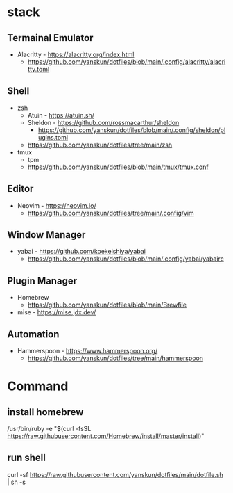# stack

## Termainal Emulator
- Alacritty - https://alacritty.org/index.html
  - https://github.com/yanskun/dotfiles/blob/main/.config/alacritty/alacritty.toml

## Shell
- zsh
  - Atuin - https://atuin.sh/
  - Sheldon - https://github.com/rossmacarthur/sheldon
    - https://github.com/yanskun/dotfiles/blob/main/.config/sheldon/plugins.toml
  - https://github.com/yanskun/dotfiles/tree/main/zsh
- tmux
  - tpm
  - https://github.com/yanskun/dotfiles/blob/main/tmux/tmux.conf

## Editor
- Neovim - https://neovim.io/
  - https://github.com/yanskun/dotfiles/tree/main/.config/vim

## Window Manager
- yabai - https://github.com/koekeishiya/yabai
  - https://github.com/yanskun/dotfiles/blob/main/.config/yabai/yabairc

## Plugin Manager
- Homebrew
  - https://github.com/yanskun/dotfiles/blob/main/Brewfile
- mise - https://mise.jdx.dev/

## Automation
- Hammerspoon - https://www.hammerspoon.org/
  - https://github.com/yanskun/dotfiles/tree/main/hammerspoon

# Command

## install homebrew

/usr/bin/ruby -e "$(curl -fsSL https://raw.githubusercontent.com/Homebrew/install/master/install)"

## run shell

curl -sf https://raw.githubusercontent.com/yanskun/dotfiles/main/dotfile.sh | sh -s

